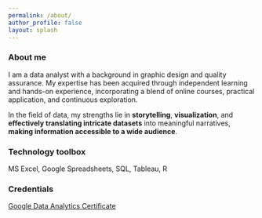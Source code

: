 ```yaml
---
permalink: /about/
author_profile: false
layout: splash
---
```

### About me

I am a data analyst with a background in graphic design and quality assurance. My expertise has been acquired through independent learning and hands-on experience, incorporating a blend of online courses, practical application, and continuous exploration.

In the field of data, my strengths lie in **storytelling**, **visualization**, and **effectively translating intricate datasets** into meaningful narratives, **making information accessible to a wide audience**.

### Technology toolbox

MS Excel, Google Spreadsheets, SQL, Tableau, R

### Credentials

[Google Data Analytics Certificate](https://coursera.org/share/e9c91119a19c7933fed44343d03f04aa)

